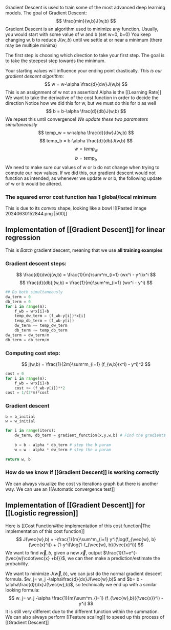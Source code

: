 Gradient Descent is used to train some of the most advanced deep learning models.
The goal of Gradient Descent:
$$
\frac{min}{w,b}J(w,b)
$$
Gradient Descent is an algorithm used to minimize any function. 
Usually, you would start with some value of w and b (set w=0, b=0)
You keep changing w, b to reduce $J(w,b)$ until we settle at or near a minimum (there may be multiple minima)
 
The first step is choosing which direction to take your first step. The goal is to take the steepest step towards the minimum. 

Your starting values will influence your ending point drastically.
*This is our gradient descent algorithm:*
$$
w = w-\alpha \frac{d}{dw}J(w,b)
$$
This is an assignment of w not an assertion! 
Alpha is the [[Learning Rate]]
We want to take the derivative of the cost function in order to decide the direction
Notice how we did this for w, but we must do this for b as well
$$
b = b-\alpha \frac{d}{db}J(w,b)
$$
We repeat this until convergence!
*We update these two parameters simultaneously*
$$
temp_w = w-\alpha \frac{d}{dw}J(w,b)
$$
$$
temp_b = b-\alpha \frac{d}{db}J(w,b)
$$
$$
w = temp_w
$$
$$
b = temp_b
$$
We need to make sure our values of w or b do not change  when trying to compute our new values. If we did this, our gradient descent would not function as intended, as whenever we update w or b, the following update of w or b would be altered.

### The squared error cost function has **1** global/local minimum
This is due to its *convex* shape, looking like a bowl
![[Pasted image 20240630152844.png |500]]
## Implementation of [[Gradient Descent]] for linear regression
This is *Batch* gradient descent, meaning that we use **all training examples**
### Gradient descent steps:
$$
\frac{d}{dw}j(w,b) = \frac{1}{m}\sum^m_{i=1} (wx^i - y^i)x^i
$$
$$
\frac{d}{db}j(w,b) = \frac{1}{m}\sum^m_{i=1} (wx^i - y^i)
$$
```python
## Do both simultaneously
dw_term = 0
db_term = 0
for i in range(m):
	f_wb = w*x[i]+b
	temp_dw_term = (f_wb-y[i])*x[i]
	temp_db_term = (f_wb-y[i])
	dw_term += temp_dw_term
	db_term += temp_db_term
dw_term = dw_term/m
db_term = db_term/m
```

### Computing cost step:
$$
j(w,b) = \frac{1}{2m}\sum^m_{i=1} (f_{w,b}(x^i) - y^i)^2
$$
```python
cost = 0
for i in range(m):
	f_wb = w*x[i]+b
	cost += (f_wb-y[i])**2
cost = 1/(2*m)*cost
```

### Gradient descent
```python
b = b_initial
w = w_initial

for i in range(iters):
	dw_term, db_term = gradient_function(x,y,w,b) # Find the gradients
	
	b = b - alpha * db_term # step the b param
	w = w - alpha * dw_term # step the w param
	
return w, b
```

### How do we know if [[Gradient Descent]] is working correctly
We can always visualize the cost vs iterations graph but there is another way. 
We can use an [[Automatic convergence test]]

## Implementation of [[Gradient Descent]] for [[Logistic regression]]

Here is [[Cost Function#the implementation of this cost function|The implementation of this cost function]] 
$$
J(\vec{w},b) = -\frac{1}{m}\sum^m_{i=1} y^i(\log(f_{\vec{w}, b}(\vec{x}^i)) + (1-y^i)\log(1-f_{\vec{w}, b}(\vec{x}^i))
$$
We want to find $\vec{w}, b$, given a new $\vec{x}$, output $\frac{1}{1+e^{-(\vec{w}\cdot\vec{x} +b)}}$, we can then make a prediction/estimate the probability.

We want to minimize $J(\vec{w},b)$, we can just do the normal gradient descent formula.
$w_j= w_j -\alpha\frac{d}{dx}J(\vec{w},b)$ and $b= b -\alpha\frac{d}{dx}J(\vec{w},b)$, so technically we end up with a similar looking formula:
$$
w_j= w_j -\alpha \frac{1}{m}\sum^m_{i=1} (f_{\vec{w},b}({\vec{x}}^i) - y^i)
$$
It is still very different due to the different function within the summation. We can also always perform [[Feature scaling]] to speed up this process of [[Gradient Descent]]
